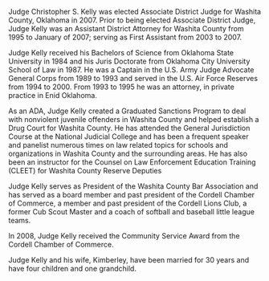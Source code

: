 ﻿---
fname: 'Christopher'
lname: 'Kelly'
id: 969
published: false
layout: judge-bio
---
Judge Christopher S. Kelly was elected Associate District Judge for
Washita County, Oklahoma in 2007. Prior to being elected Associate
District Judge, Judge Kelly was an Assistant District Attorney for
Washita County from 1995 to January of 2007; serving as First Assistant
from 2003 to 2007.

Judge Kelly received his Bachelors of Science from Oklahoma State
University in 1984 and his Juris Doctorate from Oklahoma City University
School of Law in 1987. He was a Captain in the U.S. Army Judge Advocate
General Corps from 1989 to 1993 and served in the U.S. Air Force
Reserves from 1994 to 2000. From 1993 to 1995 he was an attorney, in
private practice in Enid Oklahoma.

As an ADA, Judge Kelly created a Graduated Sanctions Program to deal
with nonviolent juvenile offenders in Washita County and helped
establish a Drug Court for Washita County. He has attended the General
Jurisdiction Course at the National Judicial College and has been a
frequent speaker and panelist numerous times on law related topics for
schools and organizations in Washita County and the surrounding areas.
He has also been an instructor for the Counsel on Law Enforcement
Education Training (CLEET) for Washita County Reserve Deputies

Judge Kelly serves as President of the Washita County Bar Association
and has served as a board member and past president of the Cordell
Chamber of Commerce, a member and past president of the Cordell Lions
Club, a former Cub Scout Master and a coach of softball and baseball
little league teams.

In 2008, Judge Kelly received the Community Service Award from the
Cordell Chamber of Commerce.

Judge Kelly and his wife, Kimberley, have been married for 30 years and
have four children and one grandchild.
